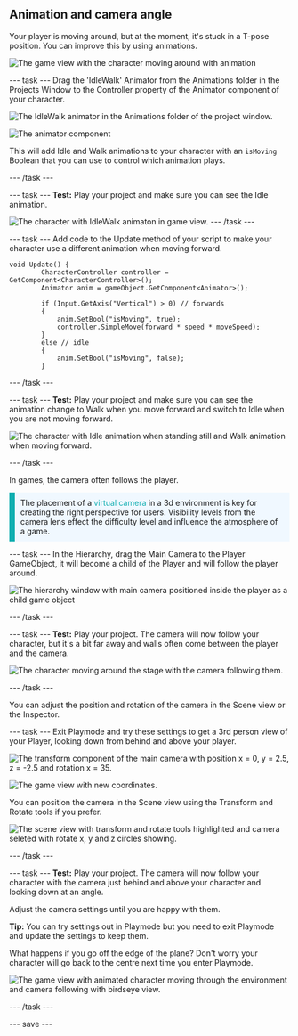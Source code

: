 ## Animation and camera angle

Your player is moving around, but at the moment, it's stuck in a T-pose position. You can improve this by using animations. 

![The game view with the character moving around with animation](images/animated-char.gif)

--- task ---
Drag the 'IdleWalk' Animator from the Animations folder in the Projects Window to the Controller property of the Animator component of your character.

![The IdleWalk animator in the Animations folder of the project window.](images/idlewalk-animation.png)

![The animator component](images/animation-controller.png)

This will add Idle and Walk animations to your character with an `isMoving` Boolean that you can use to control which animation plays.

--- /task ---

--- task ---
**Test:** Play your project and make sure you can see the Idle animation.

![The character with IdleWalk animaton in game view.](images/idlewalk-animation.gif)
--- /task ---

--- task ---
Add code to the Update method of your script to make your character use a different animation when moving forward.

```
void Update() {
        CharacterController controller = GetComponent<CharacterController>();  
        Animator anim = gameObject.GetComponent<Animator>();

        if (Input.GetAxis("Vertical") > 0) // forwards
        {
            anim.SetBool("isMoving", true);
            controller.SimpleMove(forward * speed * moveSpeed);
        }
        else // idle
        {
            anim.SetBool("isMoving", false);
        }     
```
--- /task ---

--- task ---
**Test:** Play your project and make sure you can see the animation change to Walk when you move forward and switch to Idle when you are not moving forward. 

![The character with Idle animation when standing still and Walk animation when moving forward.](images/idle-and-walk-animation.gif)

--- /task ---

In games, the camera often follows the player. 

<p style="border-left: solid; border-width:10px; border-color: #0faeb0; background-color: aliceblue; padding: 10px;">
The placement of a <span style="color: #0faeb0">virtual camera</span> in a 3d environment is key for creating the right perspective for users. Visibility levels from the camera lens effect the difficulty level and influence the atmosphere of a game. 
</p>

--- task ---
In the Hierarchy, drag the Main Camera to the Player GameObject, it will become a child of the Player and will follow the player around. 

![The hierarchy window with main camera positioned inside the player as a child game object](images/child-camera.png)

--- /task ---

--- task ---
**Test:** Play your project. The camera will now follow your character, but it's a bit far away and walls often come between the player and the camera. 

![The character moving around the stage with the camera following them.](images/camera-follow-player.gif)

--- /task ---

You can adjust the position and rotation of the camera in the Scene view or the Inspector.

--- task ---
Exit Playmode and try these settings to get a 3rd person view of your Player, looking down from behind and above your player. 

![The transform component of the main camera with position x = 0, y = 2.5, z = -2.5 and rotation x = 35.](images/birdseye-transform.png)

![The game view with new coordinates.](images/birdseye-game.png)

You can position the camera in the Scene view using the Transform and Rotate tools if you prefer.

![The scene view with transform and rotate tools highlighted and camera seleted with rotate x, y and z circles showing.](images/transform-rotate-scene.png)

--- /task ---

--- task ---
**Test:** Play your project. The camera will now follow your character with the camera just behind and above your character and looking down at an angle.

Adjust the camera settings until you are happy with them.

**Tip:** You can try settings out in Playmode but you need to exit Playmode and update the settings to keep them.

What happens if you go off the edge of the plane? Don't worry your character will go back to the centre next time you enter Playmode.

![The game view with animated character moving through the environment and camera following with birdseye view.](images/birdseye-walkthrough.gif)

--- /task ---


--- save ---